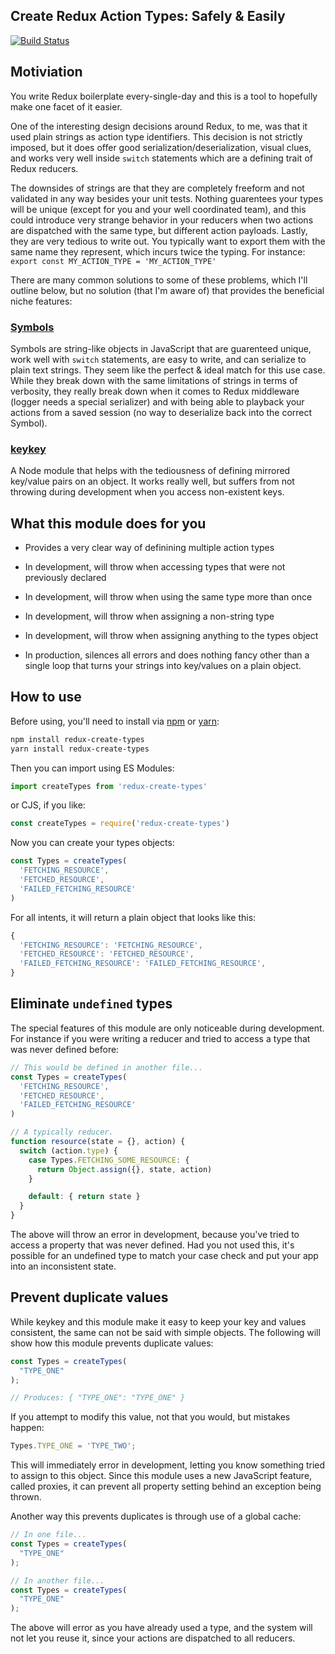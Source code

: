 Create Redux Action Types: Safely & Easily
------------------------------------------

[![Build Status](https://travis-ci.org/tbranyen/redux-create-types.svg?branch=add-in-travis)](https://travis-ci.org/tbranyen/redux-create-types)

## Motiviation

You write Redux boilerplate every-single-day and this is a tool to hopefully
make one facet of it easier.

One of the interesting design decisions around Redux, to me, was that it used
plain strings as action type identifiers. This decision is not strictly
imposed, but it does offer good serialization/deserialization, visual clues,
and works very well inside `switch` statements which are a defining trait of
Redux reducers.

The downsides of strings are that they are completely freeform and not
validated in any way besides your unit tests. Nothing guarentees your types
will be unique (except for you and your well coordinated team), and this could
introduce very strange behavior in your reducers when two actions are
dispatched with the same type, but different action payloads. Lastly, they are
very tedious to write out. You typically want to export them with the same name
they represent, which incurs twice the typing. For instance: `export const
MY_ACTION_TYPE = 'MY_ACTION_TYPE'`

There are many common solutions to some of these problems, which I'll outline
below, but no solution (that I'm aware of) that provides the beneficial niche
features:

### [Symbols](https://developer.mozilla.org/en-US/docs/Web/JavaScript/Reference/Global_Objects/Symbol)

Symbols are string-like objects in JavaScript that are guarenteed unique, work
well with `switch` statements, are easy to write, and can serialize to plain
text strings. They seem like the perfect & ideal match for this use case. While
they break down with the same limitations of strings in terms of verbosity,
they really break down when it comes to Redux middleware (logger needs a
special serializer) and with being able to playback your actions from a saved
session (no way to deserialize back into the correct Symbol).

### [keykey](https://github.com/jameswomack/keykey)

A Node module that helps with the tediousness of defining mirrored key/value
pairs on an object. It works really well, but suffers from not throwing during
development when you access non-existent keys.

## What this module does for you

- Provides a very clear way of definining multiple action types

- In development, will throw when accessing types that were not previously declared
- In development, will throw when using the same type more than once
- In development, will throw when assigning a non-string type
- In development, will throw when assigning anything to the types object

- In production, silences all errors and does nothing fancy other than a single
  loop that turns your strings into key/values on a plain object.

## How to use

Before using, you'll need to install via [npm](https://npmjs.com) or
[yarn](https://yarnpkg.com):

``` sh
npm install redux-create-types
yarn install redux-create-types
```

Then you can import using ES Modules:

``` js
import createTypes from 'redux-create-types'
```

or CJS, if you like:

``` js
const createTypes = require('redux-create-types')
```

Now you can create your types objects:

``` js
const Types = createTypes(
  'FETCHING_RESOURCE',
  'FETCHED_RESOURCE',
  'FAILED_FETCHING_RESOURCE'
)
```

For all intents, it will return a plain object that looks like this:

``` js
{
  'FETCHING_RESOURCE': 'FETCHING_RESOURCE',
  'FETCHED_RESOURCE': 'FETCHED_RESOURCE',
  'FAILED_FETCHING_RESOURCE': 'FAILED_FETCHING_RESOURCE',
}
```

## Eliminate `undefined` types

The special features of this module are only noticeable during development. For
instance if you were writing a reducer and tried to access a type that was
never defined before:

``` js
// This would be defined in another file...
const Types = createTypes(
  'FETCHING_RESOURCE',
  'FETCHED_RESOURCE',
  'FAILED_FETCHING_RESOURCE'
)

// A typically reducer.
function resource(state = {}, action) {
  switch (action.type) {
    case Types.FETCHING_SOME_RESOURCE: {
      return Object.assign({}, state, action)
    }

    default: { return state }
  }
}
```

The above will throw an error in development, because you've tried to access a
property that was never defined. Had you not used this, it's possible for an
undefined type to match your case check and put your app into an inconsistent
state.

## Prevent duplicate values

While keykey and this module make it easy to keep your key and values
consistent, the same can not be said with simple objects. The following will
show how this module prevents duplicate values:

``` js
const Types = createTypes(
  "TYPE_ONE"
);

// Produces: { "TYPE_ONE": "TYPE_ONE" }
```

If you attempt to modify this value, not that you would, but mistakes happen:

``` js
Types.TYPE_ONE = 'TYPE_TWO';
```

This will immediately error in development, letting you know something tried to
assign to this object. Since this module uses a new JavaScript feature, called
proxies, it can prevent all property setting behind an exception being thrown.

Another way this prevents duplicates is through use of a global cache:

``` js
// In one file...
const Types = createTypes(
  "TYPE_ONE"
);

// In another file...
const Types = createTypes(
  "TYPE_ONE"
);
```

The above will error as you have already used a type, and the system will not
let you reuse it, since your actions are dispatched to all reducers.
